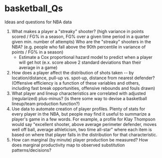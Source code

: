 # basketball_Qs
Ideas and questions for NBA data

1. What makes a player a "streaky" shooter? (high variance in points scored / FG% in a season, FG% over a given time period in a quarter given min. number of attempts) Who are the "streaky" shooters in the NBA? (e.g. people who fall above the 90th percentile in variance of points / FG% in a season)
    - Estimate a Cox proportional hazard model to predict when a player will get hot (e.x. score above 2 standard deviations than their average in a game)
2. How does a player affect the distribution of shots taken -- by location/distance, pull-up vs. spot-up, distance from nearest defender? (Offensive efficiency is a function of these variables and others, including fast break opportunities, offensive rebounds and fouls drawn) 
3. What player and lineup characteristics are correlated with adjusted (regularized) plus-minus? (is there some way to devise a basketball lineup/team production function?) 
4. Use data to automate creation of player profiles. Plenty of stats for every player in the NBA, but people may find it useful to summarize a player's game in a few words. For example, a profile for Klay Thompson would say "excellent shooter, above average perimeter defender, moves well off ball, average athleticism, two time all-star" where each item is based on where that player falls in the distribution for that characteristic. 
5. How can marginal (by minute) player production be measured? How does marginal productivity map to observed substitution patterns/decisions?